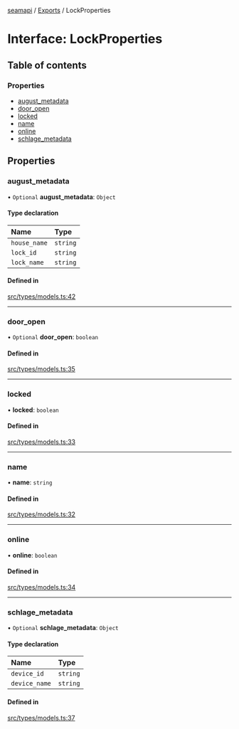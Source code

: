 [seamapi](../README.md) / [Exports](../modules.md) / LockProperties

# Interface: LockProperties

## Table of contents

### Properties

- [august\_metadata](LockProperties.md#august_metadata)
- [door\_open](LockProperties.md#door_open)
- [locked](LockProperties.md#locked)
- [name](LockProperties.md#name)
- [online](LockProperties.md#online)
- [schlage\_metadata](LockProperties.md#schlage_metadata)

## Properties

### august\_metadata

• `Optional` **august\_metadata**: `Object`

#### Type declaration

| Name | Type |
| :------ | :------ |
| `house_name` | `string` |
| `lock_id` | `string` |
| `lock_name` | `string` |

#### Defined in

[src/types/models.ts:42](https://github.com/hello-seam/seamapi-javascript/blob/main/src/types/models.ts#L42)

___

### door\_open

• `Optional` **door\_open**: `boolean`

#### Defined in

[src/types/models.ts:35](https://github.com/hello-seam/seamapi-javascript/blob/main/src/types/models.ts#L35)

___

### locked

• **locked**: `boolean`

#### Defined in

[src/types/models.ts:33](https://github.com/hello-seam/seamapi-javascript/blob/main/src/types/models.ts#L33)

___

### name

• **name**: `string`

#### Defined in

[src/types/models.ts:32](https://github.com/hello-seam/seamapi-javascript/blob/main/src/types/models.ts#L32)

___

### online

• **online**: `boolean`

#### Defined in

[src/types/models.ts:34](https://github.com/hello-seam/seamapi-javascript/blob/main/src/types/models.ts#L34)

___

### schlage\_metadata

• `Optional` **schlage\_metadata**: `Object`

#### Type declaration

| Name | Type |
| :------ | :------ |
| `device_id` | `string` |
| `device_name` | `string` |

#### Defined in

[src/types/models.ts:37](https://github.com/hello-seam/seamapi-javascript/blob/main/src/types/models.ts#L37)
